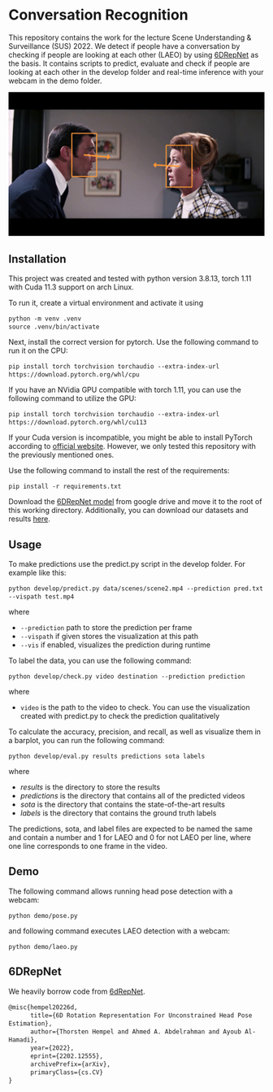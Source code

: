 # Conversation Recognition
This repository contains the work for the lecture Scene Understanding & Surveillance (SUS) 2022.
We detect if people have a conversation by checking if people are looking at each other (LAEO) by using [6DRepNet](https://github.com/thohemp/6DRepNet/blob/master/README.MD) as the basis.
It contains scripts to predict, evaluate and check if people are looking at each other in the develop folder and real-time inference with your webcam in the demo folder.

[![LAEO-Video](images/thumbnail.png)](https://youtu.be/DTOmYopRU7Q)

## Installation

This project was created and tested with python version 3.8.13, torch 1.11 with Cuda 11.3 support on arch Linux.

To run it, create a virtual environment and activate it using

```
python -m venv .venv
source .venv/bin/activate
```

Next, install the correct version for pytorch.
Use the following command to run it on the CPU:

```
pip install torch torchvision torchaudio --extra-index-url https://download.pytorch.org/whl/cpu
```

If you have an NVidia GPU compatible with torch 1.11, you can use the following command to utilize the GPU:

```
pip install torch torchvision torchaudio --extra-index-url https://download.pytorch.org/whl/cu113
```

If your Cuda version is incompatible, you might be able to install PyTorch according to [official website](https://pytorch.org/get-started/locally/).
However, we only tested this repository with the previously mentioned ones.

Use the following command to install the rest of the requirements:

```
pip install -r requirements.txt
```

Download the [6DRepNet model](https://drive.google.com/file/d/1vPNtVu_jg2oK-RiIWakxYyfLPA9rU4R4/view?usp=sharing) from google drive and move it to the root of this working directory.
Additionally, you can download our datasets and results [here](https://drive.google.com/drive/folders/1u_RM9XGGWpq856h1CHPBL7rCggHjBDF5?usp=sharing).

## Usage

To make predictions use the predict.py script in the develop folder.
For example like this:
```
python develop/predict.py data/scenes/scene2.mp4 --prediction pred.txt --vispath test.mp4
```
where
 - ```--prediction``` path to store the prediction per frame
 - ```--vispath``` if given stores the visualization at this path
 - ```--vis``` if enabled, visualizes the prediction during runtime

To label the data, you can use the following command:

```
python develop/check.py video destination --prediction prediction
```

where
 - ``video`` is the path to the video to check. You can use the visualization created with predict.py to check the prediction qualitatively

To calculate the accuracy, precision, and recall, as well as visualize them in a barplot, you can run the following command:
```
python develop/eval.py results predictions sota labels
```
where
 - *results* is the directory to store the results
 - *predictions* is the directory that contains all of the predicted videos
 - *sota* is the directory that contains the state-of-the-art results
 - *labels* is the directory that contains the ground truth labels

The predictions, sota, and label files are expected to be named the same and contain a number and 1 for LAEO and 0 for not LAEO per line, where one line corresponds to one frame in the video.

## Demo

The following command allows running head pose detection with a webcam:
```
python demo/pose.py
```

and following command executes LAEO detection with a webcam:
```
python demo/laeo.py
```

## 6DRepNet

We heavily borrow code from [6dRepNet](https://github.com/thohemp/6DRepNet).

```
@misc{hempel20226d,
      title={6D Rotation Representation For Unconstrained Head Pose Estimation},
      author={Thorsten Hempel and Ahmed A. Abdelrahman and Ayoub Al-Hamadi},
      year={2022},
      eprint={2202.12555},
      archivePrefix={arXiv},
      primaryClass={cs.CV}
}
```